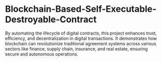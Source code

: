 # Blockchain-Based-Self-Executable-Destroyable-Contract
By automating the lifecycle of digital contracts, this project enhances trust, efficiency, and decentralization in digital transactions. It demonstrates how blockchain can revolutionize traditional agreement systems across various sectors like finance, supply chain, insurance, and real estate, ensuring secure and autonomous operations.
